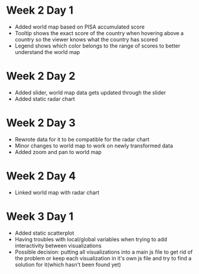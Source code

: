# Week 2 Day 1
- Added world map based on PISA accumulated score
- Tooltip shows the exact score of the country when hovering above a country
so the viewer knows what the country has scored
- Legend shows which color belongs to the range of scores to better understand the world map

# Week 2 Day 2
- Added slider, world map data gets updated through the slider
- Added static radar chart

# Week 2 Day 3
- Rewrote data for it to be compatible for the radar chart
- Minor changes to world map to work on newly transformed data
- Added zoom and pan to world map

# Week 2 Day 4
- Linked world map with radar chart

# Week 3 Day 1
- Added static scatterplot
- Having troubles with local/global variables when trying to add interactivity between visualizations
- Possible decision: putting all visualizations into a main js file to get rid of
the problem or keep each visualization in it's own js file and try to find a solution for it(which hasn't been found yet)
